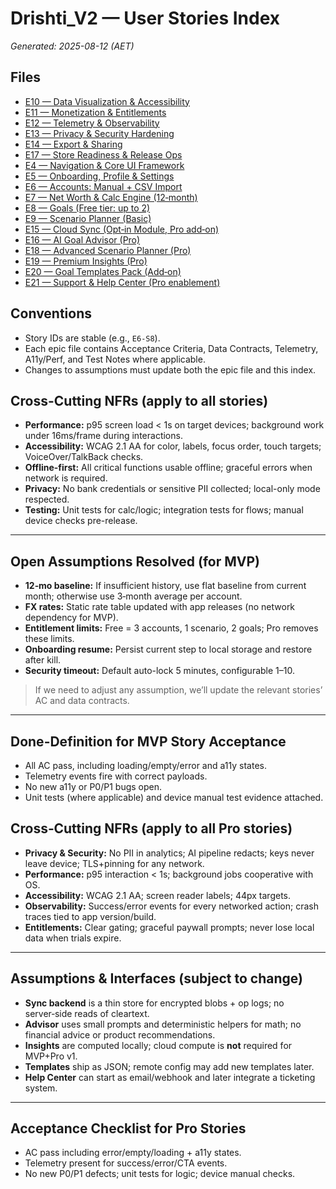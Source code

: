 # Drishti_V2 — User Stories Index
_Generated: 2025-08-12 (AET)_

## Files

- [E10 — Data Visualization & Accessibility](E10-DATA_VIZ_A11Y.md)
- [E11 — Monetization & Entitlements](E11-MONETIZATION.md)
- [E12 — Telemetry & Observability](E12-TELEMETRY.md)
- [E13 — Privacy & Security Hardening](E13-PRIVACY_SECURITY.md)
- [E14 — Export & Sharing](E14-EXPORT.md)
- [E17 — Store Readiness & Release Ops](E17-STORE_RELEASE_OPS.md)
- [E4 — Navigation & Core UI Framework](E4-NAV_UI.md)
- [E5 — Onboarding, Profile & Settings](E5-ONBOARDING_SETTINGS.md)
- [E6 — Accounts: Manual + CSV Import](E6-ACCOUNTS_CSV.md)
- [E7 — Net Worth & Calc Engine (12‑month)](E7-NET_WORTH_ENGINE.md)
- [E8 — Goals (Free tier: up to 2)](E8-GOALS.md)
- [E9 — Scenario Planner (Basic)](E9-SCENARIOS_BASIC.md)
- [E15 — Cloud Sync (Opt‑in Module, Pro add‑on)](PRO-E15-CLOUD_SYNC.md)
- [E16 — AI Goal Advisor (Pro)](PRO-E16-AI_GOAL_ADVISOR.md)
- [E18 — Advanced Scenario Planner (Pro)](PRO-E18-ADV_SCENARIOS.md)
- [E19 — Premium Insights (Pro)](PRO-E19-PREMIUM_INSIGHTS.md)
- [E20 — Goal Templates Pack (Add‑on)](PRO-E20-GOAL_TEMPLATES.md)
- [E21 — Support & Help Center (Pro enablement)](PRO-E21-SUPPORT_HELP.md)

## Conventions
- Story IDs are stable (e.g., `E6-S8`).
- Each epic file contains Acceptance Criteria, Data Contracts, Telemetry, A11y/Perf, and Test Notes where applicable.
- Changes to assumptions must update both the epic file and this index.

## Cross-Cutting NFRs (apply to all stories)
- **Performance:** p95 screen load < 1s on target devices; background work under 16ms/frame during interactions.
- **Accessibility:** WCAG 2.1 AA for color, labels, focus order, touch targets; VoiceOver/TalkBack checks.
- **Offline-first:** All critical functions usable offline; graceful errors when network is required.
- **Privacy:** No bank credentials or sensitive PII collected; local-only mode respected.
- **Testing:** Unit tests for calc/logic; integration tests for flows; manual device checks pre-release.

---

## Open Assumptions Resolved (for MVP)
- **12‑mo baseline:** If insufficient history, use flat baseline from current month; otherwise use 3‑month average per account.
- **FX rates:** Static rate table updated with app releases (no network dependency for MVP).
- **Entitlement limits:** Free = 3 accounts, 1 scenario, 2 goals; Pro removes these limits.
- **Onboarding resume:** Persist current step to local storage and restore after kill.
- **Security timeout:** Default auto-lock 5 minutes, configurable 1–10.

> If we need to adjust any assumption, we’ll update the relevant stories’ AC and data contracts.

---

## Done-Definition for MVP Story Acceptance
- All AC pass, including loading/empty/error and a11y states.
- Telemetry events fire with correct payloads.
- No new a11y or P0/P1 bugs open.
- Unit tests (where applicable) and device manual test evidence attached.

## Cross‑Cutting NFRs (apply to all Pro stories)
- **Privacy & Security:** No PII in analytics; AI pipeline redacts; keys never leave device; TLS+pinning for any network.
- **Performance:** p95 interaction < 1s; background jobs cooperative with OS.
- **Accessibility:** WCAG 2.1 AA; screen reader labels; 44px targets.
- **Observability:** Success/error events for every networked action; crash traces tied to app version/build.
- **Entitlements:** Clear gating; graceful paywall prompts; never lose local data when trials expire.

---

## Assumptions & Interfaces (subject to change)
- **Sync backend** is a thin store for encrypted blobs + op logs; no server‑side reads of cleartext.
- **Advisor** uses small prompts and deterministic helpers for math; no financial advice or product recommendations.
- **Insights** are computed locally; cloud compute is **not** required for MVP+Pro v1.
- **Templates** ship as JSON; remote config may add new templates later.
- **Help Center** can start as email/webhook and later integrate a ticketing system.

---

## Acceptance Checklist for Pro Stories
- AC pass including error/empty/loading + a11y states.
- Telemetry present for success/error/CTA events.
- No new P0/P1 defects; unit tests for logic; device manual checks.